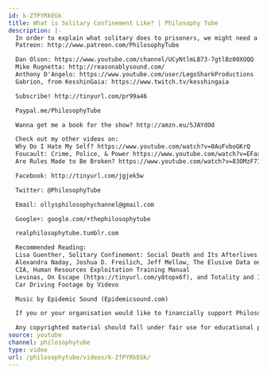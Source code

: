 ```yaml
---
id: k-ZfPYRkEGk
title: What is Solitary Confinement Like? | Philosophy Tube
description: |-
  In order to explain what solitary does to prisoners, we might need a whole new theory of mind...
  Patreon: http://www.patreon.com/PhilosophyTube

  Dan Olson: https://www.youtube.com/channel/UCyNtlmLB73-7gtlBz00XOQQ
  Mike Rugnetta: http://reasonablysound.com/
  Anthony D'Angelo: https://www.youtube.com/user/LegoSharkProductions
  Gabrion, from KesshinGaia: https://www.twitch.tv/kesshingaia

  Subscribe! http://tinyurl.com/pr99a46

  Paypal.me/PhilosophyTube

  Wanna get me a book for the show? http://amzn.eu/5JAYdOd

  Check out my other videos on:
  Why Do I Hate My Self? https://www.youtube.com/watch?v=0AuFvboGKrQ
  Foucault: Crime, Police, & Power https://www.youtube.com/watch?v=EFaxgB5TygE
  Are Rules Made to Be Broken? https://www.youtube.com/watch?v=83OMzF7IbJI

  Facebook: http://tinyurl.com/jgjek5w

  Twitter: @PhilosophyTube

  Email: ollysphilosophychannel@gmail.com

  Google+: google.com/+thephilosophytube

  realphilosophytube.tumblr.com

  Recommended Reading:
  Lisa Guenther, Solitary Confinement: Social Death and Its Afterlives https://tinyurl.com/ycdz729e
  Alexandra Naday, Joshua D. Freilich, Jeff Mellow, The Elusive Data on Supermax Confinement, Prison Journal
  CIA, Human Resources Exploitation Training Manual
  Levinas, On Escape (https://tinyurl.com/y8topx6f), and Totality and Infinity https://tinyurl.com/y9vjsgw4
  Car Driving Footage by Videvo

  Music by Epidemic Sound (Epidemicsound.com)

  If you or your organisation would like to financially support Philosophy Tube in distributing philosophical knowledge to those who might not otherwise have access to it in exchange for credits on the show, please get in touch!

  Any copyrighted material should fall under fair use for educational purposes or commentary, but if you are a copyright holder and believe your material has been used unfairly please get in touch with us and we will be happy to discuss it.
source: youtube
channel: philosophytube
type: video
url: /philosophytube/videos/k-ZfPYRkEGk/
---
```

